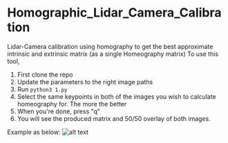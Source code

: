 # Homographic_Lidar_Camera_Calibration
Lidar-Camera calibration using homography to get the best approximate intrinsic and extrinsic matrix (as a single Homeography matrix)
To use this tool,
1. First clone the repo
2. Update the parameters to the right image paths
3. Run `python3 1.py`
4. Select the same keypoints in both of the images you wish to calculate homeography for. The more the better
5. When you're done, press "q"
6. You will see the produced matrix and 50/50 overlay of both images.
 
Example as below:
![alt text](https://github.com/Chrislai502/Homographic_Lidar_Camera_Calibration/edit/main/image.png?raw=true)
